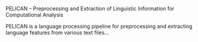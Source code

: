 PELICAN – Preprocessing and Extraction of Linguistic Information for Computational Analysis

PELICAN is a language processing pipeline for preprocessing and extracting language features from various text files...